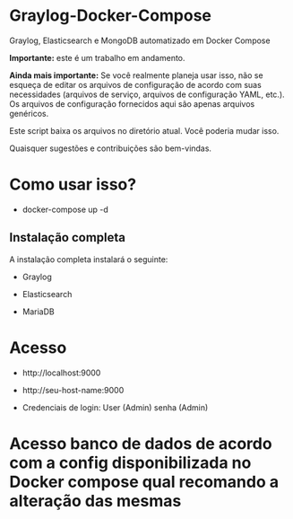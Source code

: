 # Graylog-Docker-Compose
Graylog, Elasticsearch e MongoDB automatizado em Docker Compose

**Importante:** este é um trabalho em andamento.

**Ainda mais importante:** Se você realmente planeja usar isso, não se esqueça de editar os arquivos de configuração de acordo com suas necessidades (arquivos de serviço, arquivos de configuração YAML, etc.). Os arquivos de configuração fornecidos aqui são apenas arquivos genéricos.

Este script baixa os arquivos no diretório atual. Você poderia mudar isso.

Quaisquer sugestões e contribuições são bem-vindas.

# Como usar isso?

* docker-compose up -d

## Instalação completa

A instalação completa instalará o seguinte:

* Graylog

* Elasticsearch

* MariaDB

# Acesso

* http://localhost:9000
* http://seu-host-name:9000

* Credenciais de login: User (Admin) senha (Admin)

# Acesso banco de dados de acordo com a config disponibilizada no Docker compose qual recomando a alteração das mesmas
